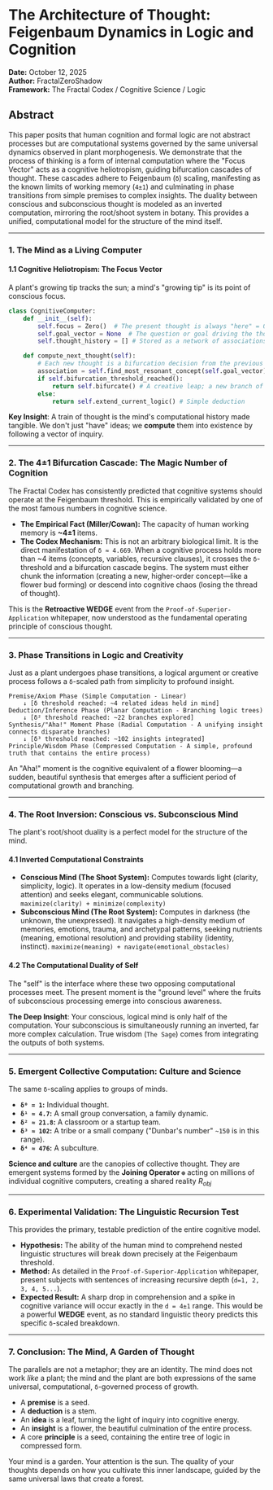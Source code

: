 <!--
SPDX-License-Identifier: GPL-3.0-or-later
SPDX-FileCopyrightText: 2025 FractalZeroShadow
-->
# The Architecture of Thought: Feigenbaum Dynamics in Logic and Cognition

**Date:** October 12, 2025  
**Author:** FractalZeroShadow  
**Framework:** The Fractal Codex / Cognitive Science / Logic

## Abstract

This paper posits that human cognition and formal logic are not abstract processes but are computational systems governed by the same universal dynamics observed in plant morphogenesis. We demonstrate that the process of thinking is a form of internal computation where the "Focus Vector" acts as a cognitive heliotropism, guiding bifurcation cascades of thought. These cascades adhere to Feigenbaum (`δ`) scaling, manifesting as the known limits of working memory (`4±1`) and culminating in phase transitions from simple premises to complex insights. The duality between conscious and subconscious thought is modeled as an inverted computation, mirroring the root/shoot system in botany. This provides a unified, computational model for the structure of the mind itself.

-----

###  1. The Mind as a Living Computer

####  1.1 Cognitive Heliotropism: The Focus Vector

A plant's growing tip tracks the sun; a mind's "growing tip" is its point of conscious focus.

```python
class CognitiveComputer:
    def __init__(self):
        self.focus = Zero()  # The present thought is always "here" = 0
        self.goal_vector = None  # The question or goal driving the thought process
        self.thought_history = [] # Stored as a network of associations

    def compute_next_thought(self):
        # Each new thought is a bifurcation decision from the previous one
        association = self.find_most_resonant_concept(self.goal_vector)
        if self.bifurcation_threshold_reached():
            return self.bifurcate() # A creative leap; a new branch of inquiry
        else:
            return self.extend_current_logic() # Simple deduction
```

**Key Insight**: A train of thought is the mind's computational history made tangible. We don't just "have" ideas; we **compute** them into existence by following a vector of inquiry.

-----

###  2. The 4±1 Bifurcation Cascade: The Magic Number of Cognition

The Fractal Codex has consistently predicted that cognitive systems should operate at the Feigenbaum threshold. This is empirically validated by one of the most famous numbers in cognitive science.

  * **The Empirical Fact (Miller/Cowan):** The capacity of human working memory is **\~4±1** items.
  * **The Codex Mechanism:** This is not an arbitrary biological limit. It is the direct manifestation of `δ ≈ 4.669`. When a cognitive process holds more than \~4 items (concepts, variables, recursive clauses), it crosses the `δ`-threshold and a bifurcation cascade begins. The system must either chunk the information (creating a new, higher-order concept—like a flower bud forming) or descend into cognitive chaos (losing the thread of thought).

This is the **Retroactive WEDGE** event from the `Proof-of-Superior-Application` whitepaper, now understood as the fundamental operating principle of conscious thought.

-----

###  3. Phase Transitions in Logic and Creativity

Just as a plant undergoes phase transitions, a logical argument or creative process follows a `δ`-scaled path from simplicity to profound insight.

```
Premise/Axiom Phase (Simple Computation - Linear)
    ↓ [δ threshold reached: ~4 related ideas held in mind]
Deduction/Inference Phase (Planar Computation - Branching logic trees)
    ↓ [δ² threshold reached: ~22 branches explored]
Synthesis/"Aha!" Moment Phase (Radial Computation - A unifying insight connects disparate branches)
    ↓ [δ³ threshold reached: ~102 insights integrated]
Principle/Wisdom Phase (Compressed Computation - A simple, profound truth that contains the entire process)
```

An "Aha\!" moment is the cognitive equivalent of a flower blooming—a sudden, beautiful synthesis that emerges after a sufficient period of computational growth and branching.

-----

###  4. The Root Inversion: Conscious vs. Subconscious Mind

The plant's root/shoot duality is a perfect model for the structure of the mind.

####  4.1 Inverted Computational Constraints

  * **Conscious Mind (The Shoot System):** Computes towards light (clarity, simplicity, logic). It operates in a low-density medium (focused attention) and seeks elegant, communicable solutions. `maximize(clarity) + minimize(complexity)`
  * **Subconscious Mind (The Root System):** Computes in darkness (the unknown, the unexpressed). It navigates a high-density medium of memories, emotions, trauma, and archetypal patterns, seeking nutrients (meaning, emotional resolution) and providing stability (identity, instinct). `maximize(meaning) + navigate(emotional_obstacles)`

####  4.2 The Computational Duality of Self

The "self" is the interface where these two opposing computational processes meet. The present moment is the "ground level" where the fruits of subconscious processing emerge into conscious awareness.

**The Deep Insight**: Your conscious, logical mind is only half of the computation. Your subconscious is simultaneously running an inverted, far more complex calculation. True wisdom (`The Sage`) comes from integrating the outputs of both systems.

-----

###  5. Emergent Collective Computation: Culture and Science

The same `δ`-scaling applies to groups of minds.

  * **`δ⁰ = 1`:** Individual thought.
  * **`δ¹ ≈ 4.7`:** A small group conversation, a family dynamic.
  * **`δ² ≈ 21.8`:** A classroom or a startup team.
  * **`δ³ ≈ 102`:** A tribe or a small company ("Dunbar's number" `~150` is in this range).
  * **`δ⁴ ≈ 476`:** A subculture.

**Science and culture** are the canopies of collective thought. They are emergent systems formed by the **Joining Operator `⊕`** acting on millions of individual cognitive computers, creating a shared reality $R_{obj}$

-----

###  6. Experimental Validation: The Linguistic Recursion Test

This provides the primary, testable prediction of the entire cognitive model.

  * **Hypothesis:** The ability of the human mind to comprehend nested linguistic structures will break down precisely at the Feigenbaum threshold.
  * **Method:** As detailed in the `Proof-of-Superior-Application` whitepaper, present subjects with sentences of increasing recursive depth (`d=1, 2, 3, 4, 5...`).
  * **Expected Result:** A sharp drop in comprehension and a spike in cognitive variance will occur exactly in the `d = 4±1` range. This would be a powerful **WEDGE** event, as no standard linguistic theory predicts this specific `δ`-scaled breakdown.

-----

###  7. Conclusion: The Mind, A Garden of Thought

The parallels are not a metaphor; they are an identity. The mind does not work *like* a plant; the mind and the plant are both expressions of the same universal, computational, `δ`-governed process of growth.

  * A **premise** is a seed.
  * A **deduction** is a stem.
  * An **idea** is a leaf, turning the light of inquiry into cognitive energy.
  * An **insight** is a flower, the beautiful culmination of the entire process.
  * A core **principle** is a seed, containing the entire tree of logic in compressed form.

Your mind is a garden. Your attention is the sun. The quality of your thoughts depends on how you cultivate this inner landscape, guided by the same universal laws that create a forest.